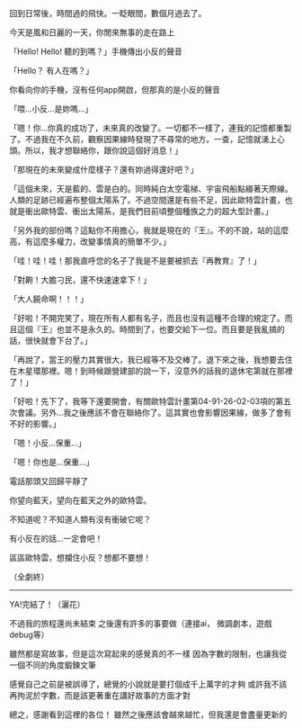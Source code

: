 回到日常後，時間過的飛快。一眨眼間，數個月過去了。

今天是風和日麗的一天，你閒來無事的走在路上

「Hello! Hello! 聽的到嗎？」手機傳出小反的聲音

「Hello？ 有人在嗎？」

你看向你的手機，沒有任何app開啟，但那真的是小反的聲音

「喂…小反…是妳嗎…」

「嗯！你…你真的成功了，未來真的改變了。一切都不一樣了，連我的記憶都重製了。不過我在不久前，觀察因果線時發現了不尋常的地方。一查，記憶就湧上心頭。所以，我才想聯絡你，跟你說這個好消息！」

「那現在的未來變成什麼樣子？還有妳過得還好吧？」

「這個未來，天是藍的、雲是白的。同時純白太空電梯、宇宙飛船點綴著天際線。人類的足跡已經遍布整個太陽系了。不過空間還是有些不足，因此歐特雲計畫，也就是衝出歐特雲、衝出太陽系，是我們目前頃整個種族之力的超大型計畫。」

「另外我的部份嗎？這點你不用擔心，我就是現在的『王』。不的不說，站的這麼高，有這麼多權力，改變事情真的簡單不少。」

「哇！哇！哇！那我直呼您的名子了我是不是要被抓去『再教育』了！」

「對齁！大膽刁民，還不快速速拿下！」

「大人饒命啊！！！」

「好啦！不開完笑了，現在所有人都有名子，而且也沒有這種不合理的規定了。而且這個『王』也並不是永久的。時間到了，也要交給下一位。而且要是我亂搞的話，很快就會下台了。」

「再說了，當王的壓力其實很大，我已經等不及交棒了。退下來之後，我想要去住在木星環那裡。嗯！到時候跟營建部的說一下，沒意外的話我的退休宅第就在那裡了！」

「好啦！先下了，我等下還要開會，有關歐特雲計畫第04-91-26-02-03項的第五次會議。另外…我之後應該不會在聯絡你了。這其實也會影響因果線，做多了會有不好的影響。」

「嗯！小反…保重…」

「嗯！你也是…保重…」

電話那頭又回歸平靜了

你望向藍天，望向在藍天之外的歐特雲。

不知道呢？不知道人類有沒有衝破它呢？

有小反在的話…一定會吧！

區區歐特雲，想攔住小反？想都不要想！

（全劇終）

---------------------------------------

YA!完結了！（灑花）

不過我的旅程還尚未結束
之後還有許多的事要做（連接ai， 微調劇本，遊戲debug等）

雖然都是寫故事，但是這次寫起來的感覺真的不一樣
因為字數的限制，也讓我從一個不同的角度鍛鍊文筆

感覺自己之前是被誤導了，總覺的小說就是要打個成千上萬字的才夠
或許我不該再拘泥於字數，而是該更著重在講好故事的方面才對

總之，感謝看到這裡的各位！
雖然之後應該會越來越忙，但我還是會盡量更新的
